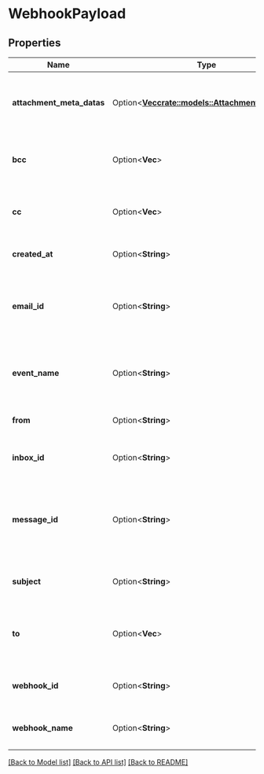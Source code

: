 # WebhookPayload

## Properties

Name | Type | Description | Notes
------------ | ------------- | ------------- | -------------
**attachment_meta_datas** | Option<[**Vec<crate::models::AttachmentMetaData>**](AttachmentMetaData)> | List of attachment meta data objects if attachments present | [optional]
**bcc** | Option<**Vec<String>**> | List of `BCC` recipients email was addressed to | [optional]
**cc** | Option<**Vec<String>**> | List of `CC` recipients email was addressed to | [optional]
**created_at** | Option<**String**> | Date time of event creation | [optional]
**email_id** | Option<**String**> | ID of the email that was received. Use this ID for fetching the email | [optional]
**event_name** | Option<**String**> | Name of the event type webhook is being triggered for | [optional]
**from** | Option<**String**> | Who the email was sent from | [optional]
**inbox_id** | Option<**String**> | Id of the inbox that receive an email | [optional]
**message_id** | Option<**String**> | Idempotent message ID. Store this ID locally or in a database to prevent message duplication. | [optional]
**subject** | Option<**String**> | The subject line of the email message | [optional]
**to** | Option<**Vec<String>**> | List of `To` recipients that email was addressed to | [optional]
**webhook_id** | Option<**String**> | ID of webhook entity being triggered | [optional]
**webhook_name** | Option<**String**> | Name of the webhook being triggered | [optional]

[[Back to Model list]](../README#documentation-for-models) [[Back to API list]](../README#documentation-for-api-endpoints) [[Back to README]](../README)


